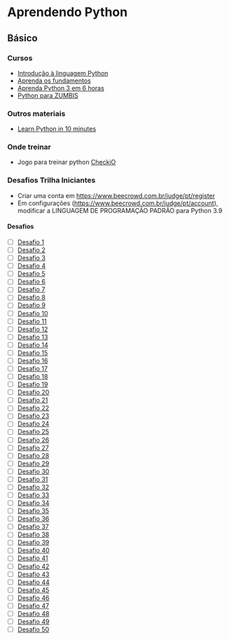 # Aprendendo Python


## Básico

### Cursos
- [Introdução à linguagem Python](https://www.udemy.com/course/intro_python/)
- [Aprenda os fundamentos](https://www.udemy.com/course/python-aprenda-os-fundamentos/)
- [Aprenda Python 3 em 6 horas](https://www.udemy.com/course/aprenda-python-3-em-6h/)
- [Python para ZUMBIS](https://www.pycursos.com/python-para-zumbis/)


### Outros materiais
- [Learn Python in 10 minutes](https://www.stavros.io/tutorials/python/)

### Onde treinar
- Jogo para treinar python [CheckiO](https://checkio.org/)

### Desafios Trilha Iniciantes
- Criar uma conta em https://www.beecrowd.com.br/judge/pt/register 
- Em configurações (https://www.beecrowd.com.br/judge/pt/account), modificar a LINGUAGEM DE PROGRAMAÇÃO PADRÃO para Python 3.9

#### Desafios

- [ ] [Desafio 1](https://www.beecrowd.com.br/judge/pt/problems/view/1000)
- [ ] [Desafio 2](https://www.beecrowd.com.br/judge/pt/problems/view/1001)
- [ ] [Desafio 3](https://www.beecrowd.com.br/judge/pt/problems/view/1002)
- [ ] [Desafio 4](https://www.beecrowd.com.br/judge/pt/problems/view/1003)
- [ ] [Desafio 5](https://www.beecrowd.com.br/judge/pt/problems/view/1004)
- [ ] [Desafio 6](https://www.beecrowd.com.br/judge/pt/problems/view/1005)
- [ ] [Desafio 7](https://www.beecrowd.com.br/judge/pt/problems/view/1006)
- [ ] [Desafio 8](https://www.beecrowd.com.br/judge/pt/problems/view/1007)
- [ ] [Desafio 9](https://www.beecrowd.com.br/judge/pt/problems/view/1008)
- [ ] [Desafio 10](https://www.beecrowd.com.br/judge/pt/problems/view/1009)
- [ ] [Desafio 11](https://www.beecrowd.com.br/judge/pt/problems/view/1010)
- [ ] [Desafio 12](https://www.beecrowd.com.br/judge/pt/problems/view/1018)
- [ ] [Desafio 13](https://www.beecrowd.com.br/judge/pt/problems/view/1020)
- [ ] [Desafio 14](https://www.beecrowd.com.br/judge/pt/problems/view/1037)
- [ ] [Desafio 15](https://www.beecrowd.com.br/judge/pt/problems/view/1038)
- [ ] [Desafio 16](https://www.beecrowd.com.br/judge/pt/problems/view/1040)
- [ ] [Desafio 17](https://www.beecrowd.com.br/judge/pt/problems/view/1042)
- [ ] [Desafio 18](https://www.beecrowd.com.br/judge/pt/problems/view/1046)
- [ ] [Desafio 19](https://www.beecrowd.com.br/judge/pt/problems/view/1047)
- [ ] [Desafio 20](https://www.beecrowd.com.br/judge/pt/problems/view/1048)
- [ ] [Desafio 21](https://www.beecrowd.com.br/judge/pt/problems/view/1049)
- [ ] [Desafio 22](https://www.beecrowd.com.br/judge/pt/problems/view/1050)
- [ ] [Desafio 23](https://www.beecrowd.com.br/judge/pt/problems/view/1051)
- [ ] [Desafio 24](https://www.beecrowd.com.br/judge/pt/problems/view/1059)
- [ ] [Desafio 25](https://www.beecrowd.com.br/judge/pt/problems/view/1060)
- [ ] [Desafio 26](https://www.beecrowd.com.br/judge/pt/problems/view/1061)
- [ ] [Desafio 27](https://www.beecrowd.com.br/judge/pt/problems/view/1064)
- [ ] [Desafio 28](https://www.beecrowd.com.br/judge/pt/problems/view/1073)
- [ ] [Desafio 29](https://www.beecrowd.com.br/judge/pt/problems/view/1117)
- [ ] [Desafio 30](https://www.beecrowd.com.br/judge/pt/problems/view/1172)
- [ ] [Desafio 31](https://www.beecrowd.com.br/judge/pt/problems/view/1180)
- [ ] [Desafio 32](https://www.beecrowd.com.br/judge/pt/problems/view/1828)
- [ ] [Desafio 33](https://www.beecrowd.com.br/judge/pt/problems/view/1078)
- [ ] [Desafio 34](https://www.beecrowd.com.br/judge/pt/problems/view/1114)
- [ ] [Desafio 35](https://www.beecrowd.com.br/judge/pt/problems/view/1113)
- [ ] [Desafio 36](https://www.beecrowd.com.br/judge/pt/problems/view/1070)
- [ ] [Desafio 37](https://www.beecrowd.com.br/judge/pt/problems/view/2615)
- [ ] [Desafio 38](https://www.beecrowd.com.br/judge/pt/problems/view/2344)
- [ ] [Desafio 39](https://www.beecrowd.com.br/judge/pt/problems/view/1272)
- [ ] [Desafio 40](https://www.beecrowd.com.br/judge/pt/problems/view/2253)
- [ ] [Desafio 41](https://www.beecrowd.com.br/judge/pt/problems/view/2174)
- [ ] [Desafio 42](https://www.beecrowd.com.br/judge/pt/problems/view/2108)
- [ ] [Desafio 43](https://www.beecrowd.com.br/judge/pt/problems/view/2714)
- [ ] [Desafio 44](https://www.beecrowd.com.br/judge/pt/problems/view/1941)
- [ ] [Desafio 45](https://www.beecrowd.com.br/judge/pt/problems/view/1667)
- [ ] [Desafio 46](https://www.beecrowd.com.br/judge/pt/problems/view/3171)
- [ ] [Desafio 47](https://www.beecrowd.com.br/judge/pt/problems/view/1548)
- [ ] [Desafio 48](https://www.beecrowd.com.br/judge/pt/problems/view/1110)
- [ ] [Desafio 49](https://www.beecrowd.com.br/judge/pt/problems/view/2729)
- [ ] [Desafio 50](https://www.beecrowd.com.br/judge/pt/problems/view/1068)
